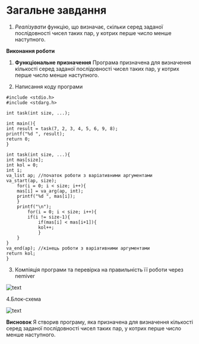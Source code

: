 #  Загальне завдання
1. *Реалізувати* функцію, що визначає, скільки серед заданої послідовності чисел таких пар, у котрих перше число менше наступного.

**Виконання роботи**
1. **Функціональне призначення** 
	Програма призначена для визначення кількості серед заданої послідовності чисел таких пар, у котрих перше число менше наступного.

2. Написання коду програми 
```
#include <stdio.h>
#include <stdarg.h>

int task(int size, ...); 

int main(){
int result = task(7, 2, 3, 4, 5, 6, 9, 8);
printf("%d ", result);
return 0;
}

int task(int size, ...){
int mas[size];
int kol = 0;
int i;
va_list ap; //початок роботи з варіативними аргументами
va_start(ap, size);
	for(i = 0; i < size; i++){
	mas[i] = va_arg(ap, int);
	printf("%d ", mas[i]);
	}
	printf("\n");
		for(i = 0; i < size; i++){
		if(i != size-1){
			if(mas[i] < mas[i+1]){		
			kol++;
			}
	}
}	
va_end(ap); //кінець роботи з варіативними аргументами 
return kol;
}

```

3. Компіяція програми та перевірка на правильність її роботи через nemiver

![text](file:///home/aleksey/lavka/lab08,09,10/func/doc/nemiver7.1.png)

4.Блок-схема

![text](file:///home/aleksey/lavka/lab08,09,10/func/doc/7.1.png)

**Висновок**
Я створив програму, яка призначена для визначення кількості серед заданої послідовності чисел таких пар, у котрих перше число менше наступного.

